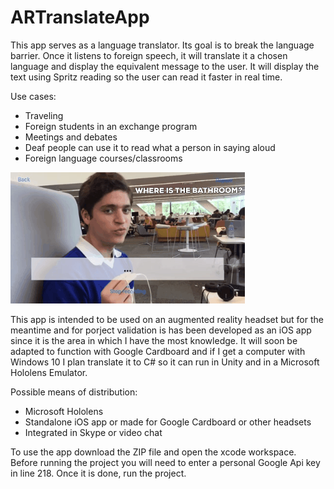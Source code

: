 # ARTranslateApp

This app serves as a language translator. Its goal is to break the language barrier. Once it listens to foreign speech, it will translate it a chosen language and display the equivalent message to the user. It will display the text using Spritz reading so the user can read it faster in real time.

Use cases:
- Traveling
- Foreign students in an exchange program
- Meetings and debates
- Deaf people can use it to read what a person in saying aloud
- Foreign language courses/classrooms

![](ARSpeech.gif)

This app is intended to be used on an augmented reality headset but for the meantime and for porject validation is has been developed as an iOS app since it is the area in which I have the most knowledge. It will soon be adapted to function with Google Cardboard and if I get a computer with Windows 10 I plan translate it to C# so it can run in Unity and in a Microsoft Hololens Emulator.

Possible means of distribution:
- Microsoft Hololens
- Standalone iOS app or made for Google Cardboard or other headsets
- Integrated in Skype or video chat

To use the app download the ZIP file and open the xcode workspace.
Before running the project you will need to enter a personal Google Api key in line 218.
Once it is done, run the project.
